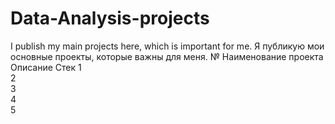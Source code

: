 # Data-Analysis-projects
I publish my main projects here, which is important for me.
Я публикую мои основные проекты, которые важны для меня.
№	Наименование проекта	Описание 	Стек
1			                          
2			
3			
4			
5			

